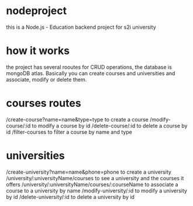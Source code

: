 # nodeproject
this is a Node.js - Education backend project for s2i university

# how it works
the project has several rooutes for CRUD operations, the database is mongoDB atlas.
Basically you can create courses and universities and associate, modify or delete them.

# courses routes
/create-course?name=name&type=type to create a course
/modify-course/:id to modify a course by id 
/delete-course/:id to delete a course by id
/filter-courses to filter a course by name and type

# universities
/create-university?name=name&phone=phone to create a university
/university/:universityName/courses to see a university and the courses it offers
/university/:universityName/courses/:courseName to associate a course to a university by name
/modify-university/:id to modify a university by id
/delete-university/:id to delete a university by id
